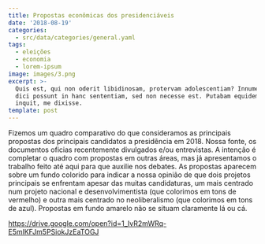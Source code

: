 ```yaml
---
title: Propostas econômicas dos presidenciáveis
date: '2018-08-19'
categories:
  - src/data/categories/general.yaml
tags:
  - eleições
  - economia
  - lorem-ipsum
image: images/3.png
excerpt: >-
  Quis est, qui non oderit libidinosam, protervam adolescentiam? Innumerabilia
  dici possunt in hanc sententiam, sed non necesse est. Putabam equidem satis,
  inquit, me dixisse.
template: post
---
```

Fizemos um quadro comparativo do que consideramos as principais propostas dos principais candidatos a presidência em 2018. Nossa fonte, os documentos oficias recentemente divulgados e/ou entrevistas. A intenção é completar o quadro com propostas em outras áreas, mas já apresentamos o trabalho feito até aqui para que auxilie nos debates. As propostas aparecem sobre um fundo colorido para indicar a nossa opinião de que dois projetos principais se enfrentam apesar das muitas candidaturas, um mais centrado num projeto nacional e desenvolvimentista (que colorimos em tons de vermelho) e outra mais centrado no neoliberalismo (que colorimos em tons de azul). Propostas em fundo amarelo não se situam claramente lá ou cá.

https://drive.google.com/open?id=1_IvR2mWRq-E5mlKFJm5PSiokJzEaTOGJ
